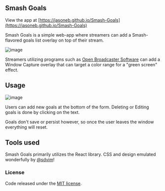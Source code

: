 ## Smash Goals

View the app at [https://jasoneb.github.io/Smash-Goals](https://jasoneb.github.io/Smash-Goals)

Smash Goals is a simple web-app where streamers can add a Smash-flavored goals list overlay on top of their stream.

![image](https://cloud.githubusercontent.com/assets/6300995/15520889/5e5944e2-21bd-11e6-8185-44cea9c70e40.png)

Streamers utilizing programs such as [Open Broadcaster Software](https://obsproject.com/) can add a Window Capture overlay that can target a color range for a "green screen" effect.

## Usage
![image](https://thumbs.gfycat.com/AgileSillyAmurstarfish-size_restricted.gif)

Users can add new goals at the bottom of the form. Deleting or Editing goals is done by clicking on the text.

Goals don't save or persist however, so once the user leaves the window everything will reset.

## Tools used
Smash Goals primarily utilizes the React library. CSS and design emulated wonderfully by [@sdvim](https://github.com/sdvim)!

### License
Code released under the [MIT license](/license.md).
